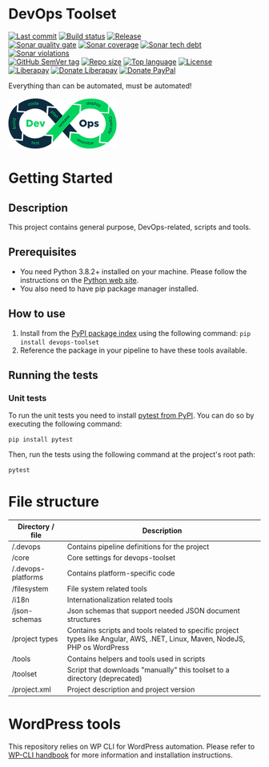 # DevOps Toolset
[![Last commit](https://img.shields.io/github/last-commit/aheadlabs/devops-toolset)](https://github.com/aheadlabs/devops-toolset/commits/)
[![Build status](https://img.shields.io/azure-devops/build/aheadlabs/DevOps-toolset/6)](https://dev.azure.com/aheadlabs/DevOps-toolset/_build?definitionId=6&_a=summary)
[![Release](https://img.shields.io/azure-devops/release/aheadlabs/1485b494-712b-4941-9b9a-d177484d1727/1/1)](https://dev.azure.com/aheadlabs/DevOps-toolset/_release?_a=releases&view=mine&definitionId=1)  
[![Sonar quality gate](https://img.shields.io/sonar/quality_gate/devops-toolset?server=https%3A%2F%2Fsonarcloud.io)](https://sonarcloud.io/dashboard?id=devops-toolset)
[![Sonar coverage](https://img.shields.io/sonar/coverage/devops-toolset?server=https%3A%2F%2Fsonarcloud.io)](https://img.shields.io/sonar/coverage/devops-toolset?server=https%3A%2F%2Fsonarcloud.io)
[![Sonar tech debt](https://img.shields.io/sonar/tech_debt/devops-toolset?server=https%3A%2F%2Fsonarcloud.io)](https://sonarcloud.io/component_measures?id=devops-toolset&metric=sqale_index&view=list)
[![Sonar violations](https://img.shields.io/sonar/violations/devops-toolset?format=long&server=https%3A%2F%2Fsonarcloud.io)](https://sonarcloud.io/dashboard?id=devops-toolset)<!--[![Sonar documented API density](https://img.shields.io/sonar/public_documented_api_density/devops-toolset?server=https%3A%2F%2Fsonarcloud.io)]()-->  
[![GitHub SemVer tag](https://img.shields.io/github/v/tag/aheadlabs/devops-toolset)](https://github.com/aheadlabs/devops-toolset/tags)
[![Repo size](https://img.shields.io/github/repo-size/aheadlabs/devops-toolset)](https://github.com/aheadlabs/devops-toolset)
[![Top language](https://img.shields.io/github/languages/top/aheadlabs/devops-toolset)](https://github.com/aheadlabs/devops-toolset)
[![License](https://img.shields.io/github/license/aheadlabs/devops-toolset)](https://github.com/aheadlabs/devops-toolset/blob/master/LICENSE)  
[![Liberapay](https://img.shields.io/liberapay/receives/ahead-labs?logo=liberapay)](https://es.liberapay.com/ahead-labs/)
[![Donate Liberapay](https://img.shields.io/badge/donate-Liberapay-yellow)](https://liberapay.com/ahead-labs/donate)
[![Donate PayPal](https://img.shields.io/badge/donate-PayPal-yellow.svg)](https://www.paypal.me/aheadlabs)  

Everything than can be automated, must be automated!<br><br>
![Logo](.media/devops-toolset-logo-216x100px.png)

# Getting Started

## Description

This project contains general purpose, DevOps-related, scripts and tools.

## Prerequisites

- You need Python 3.8.2+ installed on your machine. Please follow the instructions on the [Python web site](https://www.python.org/downloads/).
- You also need to have pip package manager installed.

## How to use

1. Install from the [PyPI package index](https://pypi.org/project/devops-toolset/) using the following command:
   ```pip install devops-toolset```
2. Reference the package in your pipeline to have these tools available.

## Running the tests

### Unit tests

To run the unit tests you need to install [pytest from PyPI](https://pypi.org/project/pytest/). You can do so by executing the following command:

```
pip install pytest
```

Then, run the tests using the following command at the project's root path:
```
pytest
```

# File structure
| Directory / file | Description |
| -- | -- |
| /.devops | Contains pipeline definitions for the project |
| /core | Core settings for devops-toolset |
| /.devops-platforms | Contains platform-specific code |
| /filesystem | File system related tools |
| /i18n | Internationalization related tools |
| /json-schemas | Json schemas that support needed JSON document structures |
| /project types | Contains scripts and tools related to specific project types like Angular, AWS, .NET, Linux, Maven, NodeJS, PHP os WordPress |
| /tools | Contains helpers and tools used in scripts |
| /toolset | Script that downloads "manually" this toolset to a directory (deprecated) |
| /project.xml | Project description and project version |

# WordPress tools
This repository relies on WP CLI for WordPress automation. Please refer to [WP-CLI handbook](https://make.wordpress.org/cli/handbook/) for more information and installation instructions.
